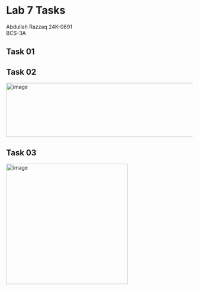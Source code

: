 # Lab 7 Tasks
Abdullah Razzaq 
24K-0691  
BCS-3A  

## Task 01

## Task 02
<img width="508" height="146" alt="image" src="https://github.com/user-attachments/assets/1537a345-34db-40df-b91c-448cd8c59eeb" />

## Task 03
<img width="328" height="325" alt="image" src="https://github.com/user-attachments/assets/0f25943b-8970-4bba-b4e1-9fc1444b9c44" />
